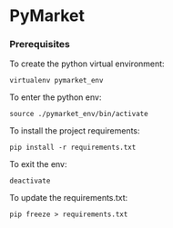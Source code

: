 # PyMarket


### Prerequisites

To create the python virtual environment:
```
virtualenv pymarket_env
```

To enter the python env:
```
source ./pymarket_env/bin/activate
```

To install the project requirements:
```
pip install -r requirements.txt
```

To exit the env:
```
deactivate
```

To update the requirements.txt:
```
pip freeze > requirements.txt
```
